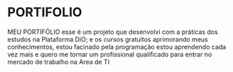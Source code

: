 # PORTIFOLIO
MEU PORTIFÓLIO
esse é um projeto que desenvolvi com a práticas dos estudos na Plataforma DiO;
e os cursos gratuitos aprimorando meus conhecimentos, estou facinado pela programação estou aprendendo cada vez mais e quero me tornar um profissional qualificado para entrar no mercado de trabalho na Area de TI
